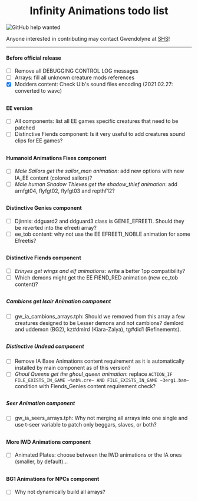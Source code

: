 <div align="center"><h1>Infinity Animations todo list</h1>
</div>

![GitHub help wanted](https://img.shields.io/badge/%20-help--wanted-%23159818?style=plastic)

Anyone interested in contributing may contact Gwendolyne at <a href="http://www.shsforums.net/user/24495-gwendolyne/">SHS</a>!

<hr>

#### Before official release

- [ ] Remove all DEBUGGING CONTROL LOG messages
- [ ] Arrays: fill all unknown creature mods references
- [x] Modders content: Check Ulb's sound files encoding (2021.02.27: converted to wavc)

## 

#### EE version

- [ ] All components: list all EE games specific creatures that need to be patched
- [ ] Distinctive Fiends component: Is it very useful to add creatures sound clips for EE games?

## 

#### Humanoid Animations Fixes component

- [ ] *Male Sailors get the sailor_man animation*: add new options with new IA_EE content (colored sailors)?
- [ ] *Male human Shadow Thieves get the shadow_thief animation*: add arnfgt04, flyfgt02, flyfgt03 and repthf12?

## 

#### Distinctive Genies component

- [ ] Djinnis: ddguard2 and ddguard3 class is GENIE_EFREETI. Should they be reverted into the efreeti array?
- [ ] ee_tob content: why not use the EE EFREETI_NOBLE animation for some Efreetis?

## 

#### Distinctive Fiends component

- [ ] *Erinyes get wings and elf animations*: write a better 1pp compatibility?
- [ ] Which demons might get the EE FIEND_RED animation (new ee_tob content)?

## 

##### Cambions get Isair Animation component

- [ ] gw_ia_cambions_arrays.tph: Should we removed from this array a few creatures designed to be Lesser demons and not cambions? demlord and uddemon (BG2), kz#dmlrd (Kiara-Zaiya), tg#did1 (Refinements).

## 

##### Distinctive Undead component

- [ ] Remove IA Base Animations content requirement as it is automatically installed by main component as of this version?
- [ ] *Ghoul Queens get the ghoul_queen animation*: replace `ACTION_IF FILE_EXISTS_IN_GAME ~%nb%.cre~ AND FILE_EXISTS_IN_GAME ~3erg1.bam~` condition with Fiends_Genies content requirement check?

## 

##### Seer Animation component

- [ ] gw_ia_seers_arrays.tph: Why not merging all arrays into one single and use t-seer variable to patch only beggars, slaves, or both?

## 

#### More IWD Animations component

- [ ] Animated Plates: choose between the IWD animations or the IA ones (smaller, by default)...

## 

#### BG1 Animations for NPCs component

- [ ] Why not dynamically build all arrays?

